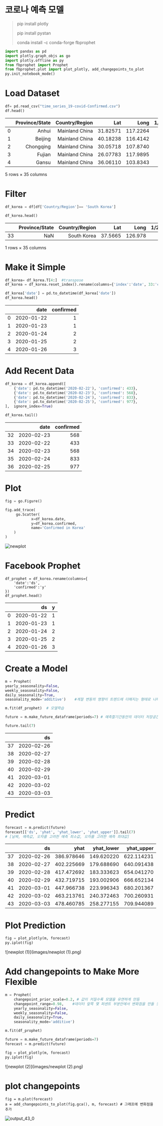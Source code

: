 # 코로나 예측 모델

> pip install plotly
>
> pip install pystan
>
> conda install -c conda-forge fbprophet

```python
import pandas as pd
import plotly.graph_objs as go
import plotly.offline as py
from fbprophet import Prophet
from fbprophet.plot import plot_plotly, add_changepoints_to_plot
py.init_notebook_mode()
```

# Load Dataset

```python
df= pd.read_csv("time_series_19-covid-Confirmed.csv")
df.head()
```

|      | Province/State | Country/Region |      Lat |     Long | 1/22/20 | 1/23/20 | 1/24/20 | 1/25/20 | 1/26/20 | 1/27/20 |  ... | 2/12/20 | 2/13/20 | 2/14/20 | 2/15/20 | 2/16/20 | 2/17/20 | 2/18/20 | 2/19/20 | 2/20/20 | 2/21/20 |
| ---: | -------------: | -------------: | -------: | -------: | ------: | ------: | ------: | ------: | ------: | ------: | ---: | ------: | ------: | ------: | ------: | ------: | ------: | ------: | ------: | ------: | ------- |
|    0 |          Anhui | Mainland China | 31.82571 | 117.2264 |       1 |       9 |      15 |      39 |      60 |      70 |  ... |     889 |     910 |     934 |     950 |     962 |     973 |     982 |     986 |     987 | 988     |
|    1 |        Beijing | Mainland China | 40.18238 | 116.4142 |      14 |      22 |      36 |      41 |      68 |      80 |  ... |     352 |     366 |     372 |     375 |     380 |     381 |     387 |     393 |     395 | 396     |
|    2 |      Chongqing | Mainland China | 30.05718 | 107.8740 |       6 |       9 |      27 |      57 |      75 |     110 |  ... |     518 |     529 |     537 |     544 |     551 |     553 |     555 |     560 |     567 | 572     |
|    3 |         Fujian | Mainland China | 26.07783 | 117.9895 |       1 |       5 |      10 |      18 |      35 |      59 |  ... |     272 |     279 |     281 |     285 |     287 |     290 |     292 |     293 |     293 | 293     |
|    4 |          Gansu | Mainland China | 36.06110 | 103.8343 |       0 |       2 |       2 |       4 |       7 |      14 |  ... |      87 |      90 |      90 |      90 |      90 |      91 |      91 |      91 |      91 | 91      |

5 rows × 35 columns

# Filter

```python
df_korea = df[df['Country/Region']== 'South Korea']

df_korea.head()
```

|      | Province/State | Country/Region |     Lat |    Long | 1/22/20 | 1/23/20 | 1/24/20 | 1/25/20 | 1/26/20 | 1/27/20 |  ... | 2/12/20 | 2/13/20 | 2/14/20 | 2/15/20 | 2/16/20 | 2/17/20 | 2/18/20 | 2/19/20 | 2/20/20 | 2/21/20 |
| ---: | -------------: | -------------: | ------: | ------: | ------: | ------: | ------: | ------: | ------: | ------: | ---: | ------: | ------: | ------: | ------: | ------: | ------: | ------: | ------: | ------: | ------: |
|   33 |            NaN |    South Korea | 37.5665 | 126.978 |       1 |       1 |       2 |       2 |       3 |       4 |  ... |      28 |      28 |      28 |      28 |      29 |      30 |      31 |      31 |     104 |     204 |

1 rows × 35 columns

# Make it Simple

```python
df_korea= df_korea.T[4:]  #transpose
df_korea = df_korea.reset_index().rename(columns={'index':'date', 33:'confirmed'}) #

df_korea['date'] = pd.to_datetime(df_korea['date'])
df_korea.head()
```

|      |       date | confirmed |
| ---: | ---------: | --------: |
|    0 | 2020-01-22 |         1 |
|    1 | 2020-01-23 |         1 |
|    2 | 2020-01-24 |         2 |
|    3 | 2020-01-25 |         2 |
|    4 | 2020-01-26 |         3 |

# Add Recent Data

```python
df_korea = df_korea.append([
    {'date': pd.to_datetime('2020-02-22'), 'confirmed': 433},
    {'date': pd.to_datetime('2020-02-23'), 'confirmed': 568},
    {'date': pd.to_datetime('2020-02-24'), 'confirmed': 833},
    {'date': pd.to_datetime('2020-02-25'), 'confirmed': 977},
],  ignore_index=True)

df_korea.tail()
```

|      |       date | confirmed |
| ---: | ---------: | --------: |
|   32 | 2020-02-23 |       568 |
|   33 | 2020-02-22 |       433 |
|   34 | 2020-02-23 |       568 |
|   35 | 2020-02-24 |       833 |
|   36 | 2020-02-25 |       977 |

# Plot

```python
fig = go.Figure()

fig.add_trace(
     go.Scatter(
            x=df_korea.date,
            y=df_korea.confirmed,
            name='Confirmed in Korea'
    )
)
```

![newplot](images/newplot.png)

# Facebook Prophet

```
df_prophet = df_korea.rename(columns={
    'date':'ds',
    'confirmed':'y'
})
df_prophet.head()

```

|      |         ds |    y |
| ---: | ---------: | ---: |
|    0 | 2020-01-22 |    1 |
|    1 | 2020-01-23 |    1 |
|    2 | 2020-01-24 |    2 |
|    3 | 2020-01-25 |    2 |
|    4 | 2020-01-26 |    3 |

# Create a Model

```python
m = Prophet(
yearly_seasonality=False,
weekly_seasonality=False,
daily_seasonality=True,
seasonality_mode='additive')    #계절 변동의 영향이 트렌드에 더해지는 형태로 나타날떄 사용

m.fit(df_prophet)  # 모델학습

future = m.make_future_dataframe(periods=7) # 예측할기간동안의 데이터 저장공간을 미리 확보

future.tail(7)
```

|      |         ds |
| ---: | ---------: |
|   37 | 2020-02-26 |
|   38 | 2020-02-27 |
|   39 | 2020-02-28 |
|   40 | 2020-02-29 |
|   41 | 2020-03-01 |
|   42 | 2020-03-02 |
|   43 | 2020-03-03 |

# Predict

```python
forecast = m.predict(future)
forecast[['ds', 'yhat', 'yhat_lower', 'yhat_upper']].tail(7)
# [날짜, 예측값, 오차를 고려한 예측 최소값, 오차를 고려한 예측 최대값]
```

|      |         ds |       yhat | yhat_lower | yhat_upper |
| ---: | ---------: | ---------: | ---------: | ---------: |
|   37 | 2020-02-26 | 386.978646 | 149.620220 | 622.114231 |
|   38 | 2020-02-27 | 402.225669 | 179.688690 | 640.091438 |
|   39 | 2020-02-28 | 417.472692 | 183.333623 | 654.041270 |
|   40 | 2020-02-29 | 432.719715 | 193.002906 | 666.652134 |
|   41 | 2020-03-01 | 447.966738 | 223.996343 | 680.201367 |
|   42 | 2020-03-02 | 463.213761 | 240.372463 | 700.260931 |
|   43 | 2020-03-03 | 478.460785 | 258.277155 | 709.944089 |

# Plot Prediction

```python
fig = plot_plotly(m, forecast)
py.iplot(fig)
```

![newplot (1)](images/newplot (1).png)



# Add changepoints to Make More Flexible

```python
m = Prophet(
    changepoint_prior_scale=0.2, # 값이 커질수록 모델을 유연하게 만듬
    changepoint_range=0.98,    #데이터 앞쪽 몇 퍼센트 부분안에서 변화점을 만들 것인지 설정
    yearly_seasonality=False,
    weekly_seasonality=False,
    daily_seasonality=True,
    seasonality_mode='additive')

m.fit(df_prophet)

future = m.make_future_dataframe(periods=7)
forecast = m.predict(future)

fig = plot_plotly(m, forecast)
py.iplot(fig)
```

![newplot (2)](images/newplot (2).png)

# plot changepoints

```
fig = m.plot(forecast)
a = add_changepoints_to_plot(fig.gca(), m, forecast) # 그래프에 변화점을 추가
```

![output_43_0](images/output_43_0.png)



